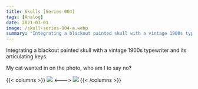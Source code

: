 ```yaml
---
title: Skulls [Series-004]
tags: [Analog]
date: 2021-01-01
image: /skull-series-004-a.webp
summary: "Integrating a blackout painted skull with a vintage 1900s typewriter"
---
```


Integrating a blackout painted skull with a vintage 1900s typewriter and its articulating keys. 

My cat wanted in on the photo, who am I to say no?

{{< columns >}}
![](/skull-series-004-b.webp)
<--->
![](/skull-series-004-c.webp)
{{< /columns >}}
